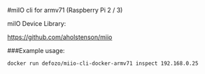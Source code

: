 #miIO cli for armv71 (Raspberry Pi 2 / 3)

miIO Device Library:

https://github.com/aholstenson/miio

###Example usage:

`docker run defozo/miio-cli-docker-armv71 inspect 192.168.0.25`